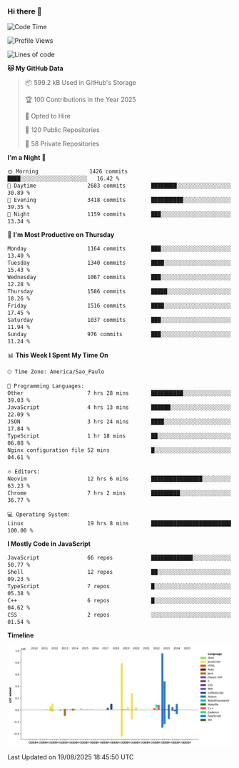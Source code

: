 ### Hi there 👋

<!--START_SECTION:waka-->
![Code Time](http://img.shields.io/badge/Code%20Time-7%2C355%20hrs%2042%20mins-blue)

![Profile Views](http://img.shields.io/badge/Profile%20Views-0-blue)

![Lines of code](https://img.shields.io/badge/From%20Hello%20World%20I%27ve%20Written-3.6%20million%20lines%20of%20code-blue)

**🐱 My GitHub Data** 

> 📦 599.2 kB Used in GitHub's Storage 
 > 
> 🏆 100 Contributions in the Year 2025
 > 
> 💼 Opted to Hire
 > 
> 📜 120 Public Repositories 
 > 
> 🔑 58 Private Repositories 
 > 
**I'm a Night 🦉** 

```text
🌞 Morning                1426 commits        ████░░░░░░░░░░░░░░░░░░░░░   16.42 % 
🌆 Daytime                2683 commits        ████████░░░░░░░░░░░░░░░░░   30.89 % 
🌃 Evening                3418 commits        ██████████░░░░░░░░░░░░░░░   39.35 % 
🌙 Night                  1159 commits        ███░░░░░░░░░░░░░░░░░░░░░░   13.34 % 
```
📅 **I'm Most Productive on Thursday** 

```text
Monday                   1164 commits        ███░░░░░░░░░░░░░░░░░░░░░░   13.40 % 
Tuesday                  1340 commits        ████░░░░░░░░░░░░░░░░░░░░░   15.43 % 
Wednesday                1067 commits        ███░░░░░░░░░░░░░░░░░░░░░░   12.28 % 
Thursday                 1586 commits        █████░░░░░░░░░░░░░░░░░░░░   18.26 % 
Friday                   1516 commits        ████░░░░░░░░░░░░░░░░░░░░░   17.45 % 
Saturday                 1037 commits        ███░░░░░░░░░░░░░░░░░░░░░░   11.94 % 
Sunday                   976 commits         ███░░░░░░░░░░░░░░░░░░░░░░   11.24 % 
```


📊 **This Week I Spent My Time On** 

```text
🕑︎ Time Zone: America/Sao_Paulo

💬 Programming Languages: 
Other                    7 hrs 28 mins       ██████████░░░░░░░░░░░░░░░   39.03 % 
JavaScript               4 hrs 13 mins       ██████░░░░░░░░░░░░░░░░░░░   22.09 % 
JSON                     3 hrs 24 mins       ████░░░░░░░░░░░░░░░░░░░░░   17.84 % 
TypeScript               1 hr 18 mins        ██░░░░░░░░░░░░░░░░░░░░░░░   06.88 % 
Nginx configuration file 52 mins             █░░░░░░░░░░░░░░░░░░░░░░░░   04.61 % 

🔥 Editors: 
Neovim                   12 hrs 6 mins       ████████████████░░░░░░░░░   63.23 % 
Chrome                   7 hrs 2 mins        █████████░░░░░░░░░░░░░░░░   36.77 % 

💻 Operating System: 
Linux                    19 hrs 8 mins       █████████████████████████   100.00 % 
```

**I Mostly Code in JavaScript** 

```text
JavaScript               66 repos            █████████████░░░░░░░░░░░░   50.77 % 
Shell                    12 repos            ██░░░░░░░░░░░░░░░░░░░░░░░   09.23 % 
TypeScript               7 repos             █░░░░░░░░░░░░░░░░░░░░░░░░   05.38 % 
C++                      6 repos             █░░░░░░░░░░░░░░░░░░░░░░░░   04.62 % 
CSS                      2 repos             ░░░░░░░░░░░░░░░░░░░░░░░░░   01.54 % 
```



**Timeline**

![Lines of Code chart](https://raw.githubusercontent.com/jampow/jampow/master/assets/bar_graph.png)


 Last Updated on 19/08/2025 18:45:50 UTC
<!--END_SECTION:waka-->
